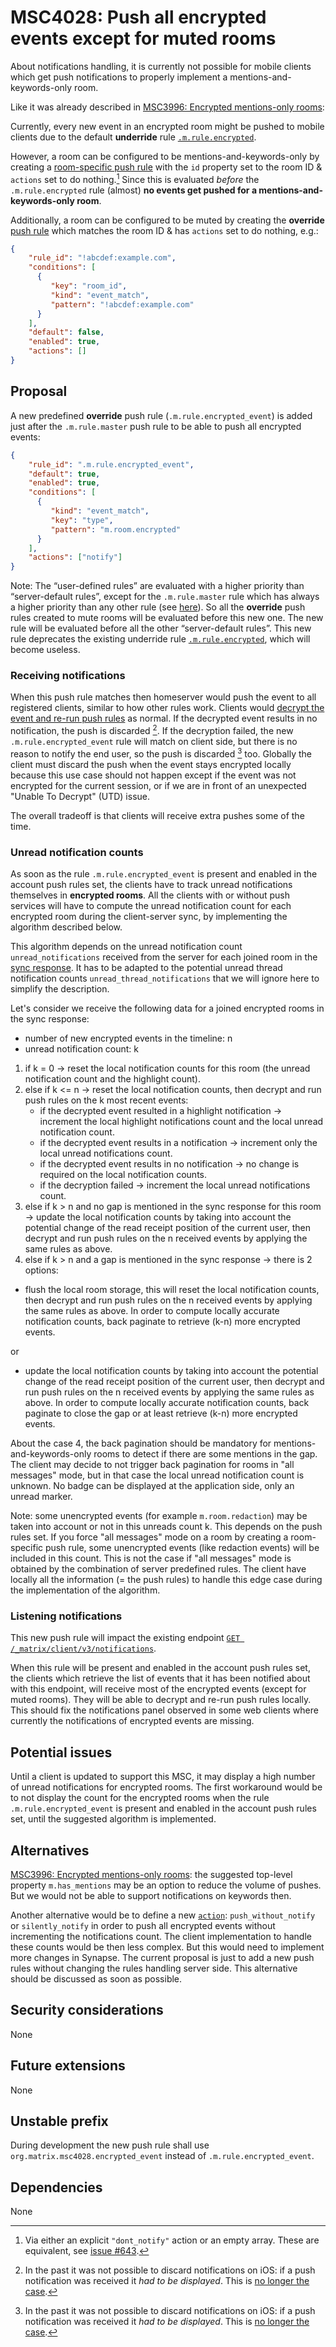 # MSC4028: Push all encrypted events except for muted rooms

About notifications handling, it is currently not possible for mobile clients which get push notifications to properly implement a mentions-and-keywords-only room.

Like it was already described in [MSC3996: Encrypted mentions-only rooms](https://github.com/matrix-org/matrix-spec-proposals/pull/3996): 

Currently, every new event in an encrypted room might be pushed to mobile clients due to the default **underride** rule [`.m.rule.encrypted`](https://spec.matrix.org/v1.7/client-server-api/#default-underride-rules).

However, a room can be configured to be mentions-and-keywords-only by creating a [room-specific push rule](https://spec.matrix.org/v1.7/client-server-api/#push-rules)
with the `id` property set to the room ID & `actions` set to do nothing.[^1] Since this is evaluated *before* the `.m.rule.encrypted` rule (almost) **no events get pushed for a mentions-and-keywords-only room**.

Additionally, a room can be configured to be muted by creating the **override** [push rule](https://spec.matrix.org/v1.7/client-server-api/#push-rules) which matches the room ID & has `actions` set to do nothing, e.g.:

```json
{
    "rule_id": "!abcdef:example.com",
    "conditions": [
      {
         "key": "room_id",
         "kind": "event_match",
         "pattern": "!abcdef:example.com"
      }
    ],
    "default": false,
    "enabled": true,
    "actions": []
}
```

## Proposal

A new predefined **override** push rule (`.m.rule.encrypted_event`) is added just after the `.m.rule.master` push rule to be able to push all encrypted events:

```json
{
    "rule_id": ".m.rule.encrypted_event",
    "default": true,
    "enabled": true,
    "conditions": [
      {
         "kind": "event_match",
         "key": "type",
         "pattern": "m.room.encrypted"
      }
    ],
    "actions": ["notify"]
}
```

Note: The “user-defined rules” are evaluated with a higher priority than “server-default rules”, except for the `.m.rule.master` rule which has always a higher priority than any other rule (see [here](https://spec.matrix.org/v1.7/client-server-api/#predefined-rules)). So all the **override** push rules created to mute rooms will be evaluated before this new one. The new rule will be evaluated before all the other “server-default rules”. This new rule deprecates the existing underride rule [`.m.rule.encrypted`](https://spec.matrix.org/v1.7/client-server-api/#default-underride-rules), which will become useless.

### Receiving notifications

When this push rule matches then homeserver would push the event to all registered clients, similar to how other rules work. Clients would [decrypt the event and re-run push rules](https://spec.matrix.org/v1.7/client-server-api/#receiving-notifications) as normal. If the decrypted event results in no notification, the push is discarded [^2]. If the decryption failed, the new `.m.rule.encrypted_event` rule will match on client side, but there is no reason to notify the end user, so the push is discarded [^2] too. Globally the client must discard the push when the event stays encrypted locally because this use case should not happen except if the event was not encrypted for the current session, or if we are in front of an unexpected "Unable To Decrypt" (UTD) issue.

The overall tradeoff is that clients will receive extra pushes some of the time.

### Unread notification counts

As soon as the rule `.m.rule.encrypted_event` is present and enabled in the account push rules set, the clients have to track unread notifications themselves in **encrypted rooms**. All the clients with or without push services will have to compute the unread notification count for each encrypted room during the client-server sync, by implementing the algorithm described below.

This algorithm depends on the unread notification count `unread_notifications` received from the server for each joined room in the [sync response](https://spec.matrix.org/v1.7/client-server-api/#get_matrixclientv3sync). It has to be adapted to the potential unread thread notification counts `unread_thread_notifications` that we will ignore here to simplify the description.

Let's consider we receive the following data for a joined encrypted rooms in the sync response:
- number of new encrypted events in the timeline: n
- unread notification count: k

1. if k = 0 -> reset the local notification counts for this room (the unread notification count and the highlight count).
2. else if k <= n -> reset the local notification counts, then decrypt and run push rules on the k most recent events:
   - if the decrypted event resulted in a highlight notification -> increment the local highlight notifications count and the local unread notification count.
   - if the decrypted event results in a notification -> increment only the local unread notifications count.
   - if the decrypted event results in no notification -> no change is required on the local notification counts.
   - if the decryption failed -> increment the local unread notifications count.
3. else if k > n and no gap is mentioned in the sync response for this room -> update the local notification counts by taking into account the potential change of the read receipt position of the current user, then decrypt and run push rules on the n received events by applying the same rules as above.
4. else if k > n and a gap is mentioned in the sync response -> there is 2 options: 
- flush the local room storage, this will reset the local notification counts, then decrypt and run push rules on the n received events by applying the same rules as above. In order to compute locally accurate notification counts, back paginate to retrieve (k-n) more encrypted events.

or

- update the local notification counts by taking into account the potential change of the read receipt position of the current user, then decrypt and run push rules on the n received events by applying the same rules as above. In order to compute locally accurate notification counts, back paginate to close the gap or at least retrieve (k-n) more encrypted events.

About the case 4, the back pagination should be mandatory for mentions-and-keywords-only rooms to detect if there are some mentions in the gap. The client may decide to not trigger back pagination for rooms in "all messages" mode, but in that case the local unread notification count is unknown. No badge can be displayed at the application side, only an unread marker.

Note: some unencrypted events (for example `m.room.redaction`) may be taken into account or not in this unreads count k. This depends on the push rules set. If you force "all messages" mode on a room by creating a room-specific push rule, some unencrypted events (like redaction events) will be included in this count. This is not the case if "all messages" mode is obtained by the combination of server predefined rules. The client have locally all the information (= the push rules) to handle this edge case during the implementation of the algorithm.

### Listening notifications

This new push rule will impact the existing endpoint [`GET /_matrix/client/v3/notifications`](https://spec.matrix.org/v1.7/client-server-api/#get_matrixclientv3notifications).

When this rule will be present and enabled in the account push rules set, the clients which retrieve the list of events that it has been notified about with this endpoint, will receive most of the encrypted events (except for muted rooms). They will be able to decrypt and re-run push rules locally. This should fix the notifications panel observed in some web clients where currently the notifications of encrypted events are missing.

## Potential issues

Until a client is updated to support this MSC, it may display a high number of unread notifications for encrypted rooms. The first workaround would be to not display the count for the encrypted rooms when the rule `.m.rule.encrypted_event` is present and enabled in the account push rules set, until the suggested algorithm is implemented.

## Alternatives

[MSC3996: Encrypted mentions-only rooms](https://github.com/matrix-org/matrix-spec-proposals/pull/3996): the suggested top-level property `m.has_mentions` may be an option to reduce the volume of pushes. But we would not be able to support notifications on keywords then.

Another alternative would be to define a new [`action`](https://spec.matrix.org/v1.7/client-server-api/#actions): `push_without_notify` or `silently_notify` in order to push all encrypted events without incrementing the notifications count. The client implementation to handle these counts would be then less complex. But this would need to implement more changes in Synapse. The current proposal is just to add a new push rules without changing the rules handling server side. This alternative should be discussed as soon as possible.

## Security considerations

None

## Future extensions

None

## Unstable prefix

During development the new push rule shall use `org.matrix.msc4028.encrypted_event` instead of `.m.rule.encrypted_event`.

## Dependencies

None


[^1]: Via either an explicit `"dont_notify"` action or an empty array. These are
equivalent, see [issue #643](https://github.com/matrix-org/matrix-spec/issues/643).

[^2]: In the past it was not possible to discard notifications on iOS: if a push
notification was received it *had to be displayed*. This is [no longer the case](https://developer.apple.com/documentation/bundleresources/entitlements/com_apple_developer_usernotifications_filtering).
